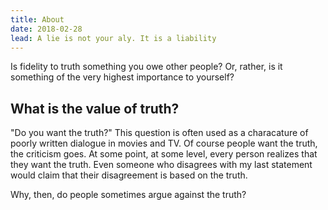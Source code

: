 ```yaml
---
title: About
date: 2018-02-28
lead: A lie is not your aly. It is a liability
---
```


Is fidelity to truth something you owe other people? Or, rather, is it something of the very highest importance to yourself?

## What is the value of truth?

"Do you want the truth?" This question is often used as a characature of poorly written dialogue in movies and TV. Of course people want the truth, the criticism goes. At some point, at some level, every person realizes that they want the truth. Even someone who disagrees with my last statement would claim that their disagreement is based on the truth.

Why, then, do people sometimes argue against the truth?